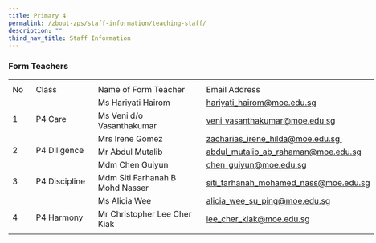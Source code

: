 ```yaml
---
title: Primary 4
permalink: /zbout-zps/staff-information/teaching-staff/
description: ""
third_nav_title: Staff Information
---
```

###  **Form Teachers**

<table style="border-collapse:
 collapse;width:546pt" width="727" cellspacing="0" cellpadding="0" border="0"><colgroup><col style="mso-width-source:userset;mso-width-alt:1462;width:30pt" width="40"> <col style="mso-width-source:userset;mso-width-alt:4278;width:88pt" width="117"> <col style="mso-width-source:userset;mso-width-alt:10422;width:214pt" width="285"> <col style="mso-width-source:userset;mso-width-alt:10422;width:214pt" width="285"></colgroup><tbody><tr style="mso-height-source:userset;height:6.0pt" height="8"><td style="height:6.0pt;width:30pt" width="40" class="xl66" height="8"></td><td style="width:88pt" width="117"></td><td style="width:214pt" width="285"></td><td style="width:214pt" width="285" class="xl70"></td></tr><tr style="height:15.75pt" height="21"><td style="height:15.75pt;width:30pt" width="40" class="xl69" height="21">No</td><td style="border-left:none;width:88pt" width="117" class="xl68">Class</td><td style="border-left:none;width:214pt" width="285" class="xl68">Name of Form Teacher</td><td style="border-left:none" class="xl71">Email Address</td></tr><tr style="height:15.75pt" height="21"><td style="height:31.5pt;width:30pt" width="40" class="xl73" height="42" rowspan="2">
<br>1</td><td style="width:88pt" width="117" class="xl74" rowspan="2">
<br>P4 Care</td><td style="border-top:none" class="xl67">Ms Hariyati Hairom</td><td style="border-top:none;border-left:none" class="xl72"><a href="mailto:veni_vasanthakumar@moe.edu.sg">hariyati_hairom@moe.edu.sg</a></td></tr><tr style="height:15.75pt" height="21"><td style="height:15.75pt;border-top:none" class="xl67" height="21">Ms Veni d/o Vasanthakumar</td><td style="border-top:none;border-left:none" class="xl72"><a href="mailto:hariyati_hairom@moe.edu.sg">veni_vasanthakumar@moe.edu.sg</a></td></tr><tr style="height:15.75pt" height="21"><td style="height:31.5pt;width:30pt" width="40" class="xl73" height="42" rowspan="2">
<br>2</td><td style="width:88pt" width="117" class="xl74" rowspan="2">
<br>P4 Diligence</td><td style="border-top:none" class="xl67">Mrs Irene Gomez<span style="mso-spacerun:yes">&nbsp;</span></td><td style="border-top:none;border-left:none" class="xl72"><a href="mailto:abdul_mutalib_ab_rahaman@moe.edu.sg">zacharias_irene_hilda@moe.edu.sg&nbsp;</a></td></tr><tr style="height:15.75pt" height="21"><td style="height:15.75pt;border-top:none" class="xl67" height="21">Mr Abdul Mutalib</td><td style="border-top:none;border-left:none" class="xl72"><a href="mailto:zacharias_irene_hilda@moe.edu.sg">abdul_mutalib_ab_rahaman@moe.edu.sg</a></td></tr><tr style="height:15.75pt" height="21"><td style="height:31.5pt;width:30pt" width="40" class="xl73" height="42" rowspan="2">
<br>3</td><td style="width:88pt" width="117" class="xl74" rowspan="2">
<br>P4&nbsp;Discipline</td><td style="border-top:none" class="xl67">Mdm Chen Guiyun</td><td style="border-top:none;border-left:none" class="xl72"><a href="mailto:siti_farhanah_mohamed_nass@moe.edu.sg">chen_guiyun@moe.edu.sg</a></td></tr><tr style="height:15.75pt" height="21"><td style="height:15.75pt;border-top:none" class="xl67" height="21">Mdm Siti Farhanah B Mohd Nasser</td><td style="border-top:none;border-left:none" class="xl72"><a href="mailto:chen_guiyun@moe.edu.sg">siti_farhanah_mohamed_nass@moe.edu.sg</a></td></tr><tr style="height:15.75pt" height="21"><td style="height:31.5pt;width:30pt" width="40" class="xl73" height="42" rowspan="2">
<br>4</td><td style="width:88pt" width="117" class="xl74" rowspan="2">
<br>P4 Harmony</td><td style="border-top:none" class="xl67">Ms Alicia Wee<span style="mso-spacerun:yes">&nbsp;</span></td><td style="border-top:none;border-left:none" class="xl72"><a href="mailto:lee_cher_kiak@moe.edu.sg">alicia_wee_su_ping@moe.edu.sg</a></td></tr><tr style="height:15.75pt" height="21"><td style="height:15.75pt;border-top:none" class="xl67" height="21">Mr Christopher Lee Cher Kiak</td><td style="border-top:none;border-left:none" class="xl72"><a href="mailto:alicia_wee_su_ping@moe.edu.sg">lee_cher_kiak@moe.edu.sg</a></td></tr><tr style="mso-height-source:userset;height:4.5pt" height="6"><td style="height:4.5pt" class="xl66" height="6"></td><td></td><td></td><td class="xl70"></td></tr></tbody></table>